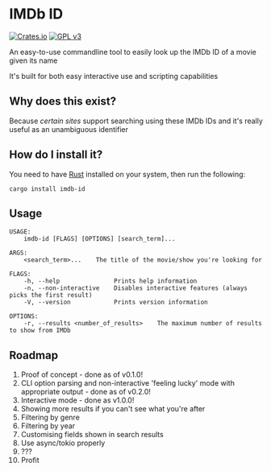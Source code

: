 # IMDb ID

[![Crates.io](https://img.shields.io/crates/v/imdb-id.svg)](https://crates.io/crates/imdb-id)
[![GPL v3](https://img.shields.io/badge/license-GPL-blue)](./LICENCE)

An easy-to-use commandline tool to easily look up the IMDb ID of a movie given its name

It's built for both easy interactive use and scripting capabilities

## Why does this exist?

Because *certain sites* support searching using these IMDb IDs and it's really useful as an unambiguous identifier

## How do I install it?

You need to have [Rust](https://www.rust-lang.org/) installed on your system, then run the following:

```shell
cargo install imdb-id
```

## Usage

```
USAGE:
    imdb-id [FLAGS] [OPTIONS] [search_term]...

ARGS:
    <search_term>...    The title of the movie/show you're looking for

FLAGS:
    -h, --help               Prints help information
    -n, --non-interactive    Disables interactive features (always picks the first result)
    -V, --version            Prints version information

OPTIONS:
    -r, --results <number_of_results>    The maximum number of results to show from IMDb
```

## Roadmap

1. Proof of concept - done as of v0.1.0!
2. CLI option parsing and non-interactive 'feeling lucky' mode with appropriate output - done as of v0.2.0!
3. Interactive mode - done as v1.0.0!
4. Showing more results if you can't see what you're after
5. Filtering by genre
6. Filtering by year
7. Customising fields shown in search results
8. Use async/tokio properly
9. ???
10. Profit
